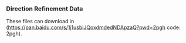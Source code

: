 ### Direction Refinement Data
These files can download in (https://pan.baidu.com/s/1j1usbiJQoxdmdedNDApzaQ?pwd=2pgh code: 2pgh).